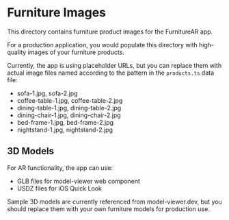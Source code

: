 
# Furniture Images

This directory contains furniture product images for the FurnitureAR app.

For a production application, you would populate this directory with high-quality images of your furniture products.

Currently, the app is using placeholder URLs, but you can replace them with actual image files named according to the pattern in the `products.ts` data file:

- sofa-1.jpg, sofa-2.jpg
- coffee-table-1.jpg, coffee-table-2.jpg
- dining-table-1.jpg, dining-table-2.jpg
- dining-chair-1.jpg, dining-chair-2.jpg
- bed-frame-1.jpg, bed-frame-2.jpg
- nightstand-1.jpg, nightstand-2.jpg

## 3D Models

For AR functionality, the app can use:
- GLB files for model-viewer web component
- USDZ files for iOS Quick Look

Sample 3D models are currently referenced from model-viewer.dev, but you should replace them with your own furniture models for production use.
